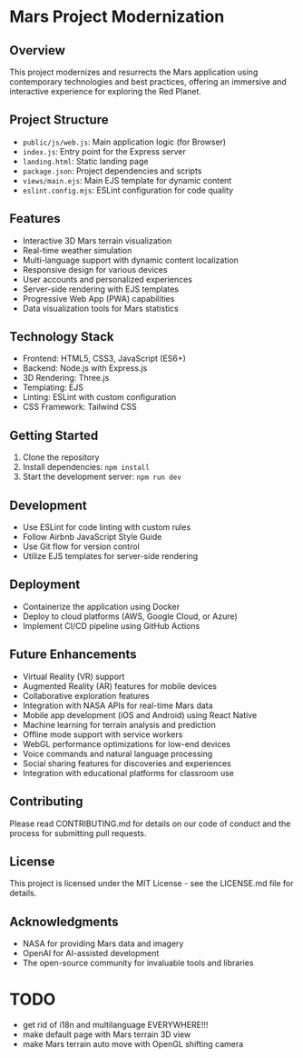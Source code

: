 # Mars Project Modernization

## Overview

This project modernizes and resurrects the Mars application using contemporary technologies and best practices, offering an immersive and interactive experience for exploring the Red Planet.

## Project Structure

-   `public/js/web.js`: Main application logic (for Browser)
-   `index.js`: Entry point for the Express server
-   `landing.html`: Static landing page
-   `package.json`: Project dependencies and scripts
-   `views/main.ejs`: Main EJS template for dynamic content
-   `eslint.config.mjs`: ESLint configuration for code quality

## Features

-   Interactive 3D Mars terrain visualization
-   Real-time weather simulation
-   Multi-language support with dynamic content localization
-   Responsive design for various devices
-   User accounts and personalized experiences
-   Server-side rendering with EJS templates
-   Progressive Web App (PWA) capabilities
-   Data visualization tools for Mars statistics

## Technology Stack

-   Frontend: HTML5, CSS3, JavaScript (ES6+)
-   Backend: Node.js with Express.js
-   3D Rendering: Three.js
-   Templating: EJS
-   Linting: ESLint with custom configuration
-   CSS Framework: Tailwind CSS


## Getting Started

1. Clone the repository
2. Install dependencies: `npm install`
3. Start the development server: `npm run dev`

## Development

-   Use ESLint for code linting with custom rules
-   Follow Airbnb JavaScript Style Guide
-   Use Git flow for version control
-   Utilize EJS templates for server-side rendering

## Deployment

-   Containerize the application using Docker
-   Deploy to cloud platforms (AWS, Google Cloud, or Azure)
-   Implement CI/CD pipeline using GitHub Actions


## Future Enhancements

-   Virtual Reality (VR) support
-   Augmented Reality (AR) features for mobile devices
-   Collaborative exploration features
-   Integration with NASA APIs for real-time Mars data
-   Mobile app development (iOS and Android) using React Native
-   Machine learning for terrain analysis and prediction
-   Offline mode support with service workers
-   WebGL performance optimizations for low-end devices
-   Voice commands and natural language processing
-   Social sharing features for discoveries and experiences
-   Integration with educational platforms for classroom use



## Contributing

Please read CONTRIBUTING.md for details on our code of conduct and the process for submitting pull requests.

## License

This project is licensed under the MIT License - see the LICENSE.md file for details.

## Acknowledgments

-   NASA for providing Mars data and imagery
-   OpenAI for AI-assisted development
-   The open-source community for invaluable tools and libraries

# TODO

-   get rid of i18n and multilanguage EVERYWHERE!!!
-   make default page with Mars terrain 3D view
-   make Mars terrain auto move with OpenGL shifting camera

